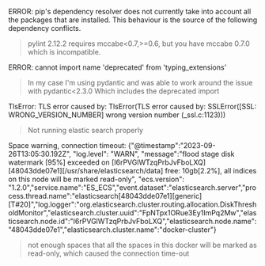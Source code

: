 
ERROR: pip's dependency resolver does not currently take into account all the packages that are installed. This behaviour is the source of the following dependency conflicts.
> pylint 2.12.2 requires mccabe<0.7,>=0.6, but you have mccabe 0.7.0 which is incompatible.

ERROR: cannot import name 'deprecated' from 'typing_extensions'
> In my case I'm using pydantic and was able to work around the issue with pydantic<2.3.0
Which includes the deprecated import

TlsError: TLS error caused by: TlsError(TLS error caused by: SSLError([SSL: WRONG_VERSION_NUMBER] wrong version number (_ssl.c:1123)))
> Not running elastic search properly

Space warning, connection timeout:
{"@timestamp":"2023-09-26T13:05:30.192Z", "log.level": "WARN", "message":"flood stage disk watermark [95%] exceeded on [I6rPVGlWTzqPrbJvFboLXQ][48043dde07e1][/usr/share/elasticsearch/data] free: 10gb[2.2%], all indices on this node will be marked read-only", "ecs.version": "1.2.0","service.name":"ES_ECS","event.dataset":"elasticsearch.server","process.thread.name":"elasticsearch[48043dde07e1][generic][T#20]","log.logger":"org.elasticsearch.cluster.routing.allocation.DiskThresholdMonitor","elasticsearch.cluster.uuid":"FpNTpx1ORue3Ey1ImPq2Mw","elasticsearch.node.id":"I6rPVGlWTzqPrbJvFboLXQ","elasticsearch.node.name":"48043dde07e1","elasticsearch.cluster.name":"docker-cluster"}
> not enough spaces that all the spaces in this docker will be marked as read-only, which caused the connection time-out
> 